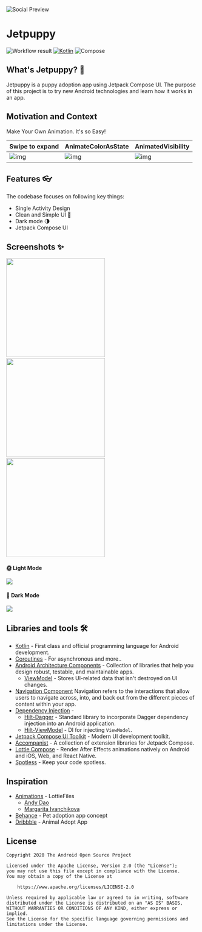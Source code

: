 ![Social Preview](results/social_preview.png)

# Jetpuppy
![Workflow result](https://github.com/ericktijerou/jetpuppy/workflows/Check/badge.svg)
[![Kotlin](https://img.shields.io/badge/Kotlin-1.4.30-blueviolet.svg)](https://kotlinlang.org)
![Compose](https://img.shields.io/badge/Compose-1.0.0--beta01-brightgreen)

## What's Jetpuppy? :rocket:
Jetpuppy is a puppy adoption app using Jetpack Compose UI.
The purpose of this project is to try new Android technologies and learn how it works in an app.


## Motivation and Context
Make Your Own Animation. It's so Easy!

 Swipe to expand | AnimateColorAsState | AnimatedVisibility
--- | --- | --- |
![img](results/swipe_to_expand.gif) | ![img](results/animated_color.gif) | ![img](results/visibility.gif)

## Features  👓

The codebase focuses on following key things:

- Single Activity Design
- Clean and Simple UI 🎨
- Dark mode 🌗
- Jetpack Compose UI


## Screenshots ✨
<img src="/results/screenshot_1.png" width="260">&emsp;<img src="/results/screenshot_2.png" width="260">&emsp;<img src="/results/screenshot_3.png" width="260">

#### 🌞 Light Mode
![](results/light_theme.png)

#### 🌙 Dark Mode
![](results/dark_theme.png)

## Libraries and tools 🛠

- [Kotlin](https://kotlinlang.org/) - First class and official programming language for Android development.
- [Coroutines](https://kotlinlang.org/docs/reference/coroutines-overview.html) - For asynchronous and more..
- [Android Architecture Components](https://developer.android.com/topic/libraries/architecture) - Collection of libraries that help you design robust, testable, and maintainable apps.
  - [ViewModel](https://developer.android.com/topic/libraries/architecture/viewmodel) - Stores UI-related data that isn't destroyed on UI changes.
- [Navigation Component](https://developer.android.com/guide/navigation/navigation-getting-started) Navigation refers to the interactions that allow users to navigate across, into, and back out from the different pieces of content within your app.
- [Dependency Injection](https://developer.android.com/training/dependency-injection) -
  - [Hilt-Dagger](https://dagger.dev/hilt/) - Standard library to incorporate Dagger dependency injection into an Android application.
  - [Hilt-ViewModel](https://developer.android.com/training/dependency-injection/hilt-jetpack) - DI for injecting `ViewModel`.
- [Jetpack Compose UI Toolkit](https://developer.android.com/jetpack/compose) - Modern UI development toolkit.
- [Accompanist](https://chrisbanes.github.io/accompanist/) - A collection of extension libraries for Jetpack Compose.
- [Lottie Compose](https://github.com/airbnb/lottie/blob/master/android-compose.md) - Render After Effects animations natively on Android and iOS, Web, and React Native.
- [Spotless](https://github.com/diffplug/spotless) - Keep your code spotless.

## Inspiration

- [Animations](https://lottiefiles.com/) - LottieFiles
  - [Andy Dao](https://lottiefiles.com/user265314)
  - [Margarita Ivanchikova](https://lottiefiles.com/user/279119)
- [Behance](https://www.behance.net/gallery/100175719/Pet-adoption-app-concept?tracking_source=search_projects_recommended%7Cadoption%20app%20) - Pet adoption app concept
- [Dribbble](https://dribbble.com/shots/7062525-Animal-Adopt-Apps) - Animal Adopt App


## License
```
Copyright 2020 The Android Open Source Project

Licensed under the Apache License, Version 2.0 (the "License");
you may not use this file except in compliance with the License.
You may obtain a copy of the License at

    https://www.apache.org/licenses/LICENSE-2.0

Unless required by applicable law or agreed to in writing, software
distributed under the License is distributed on an "AS IS" BASIS,
WITHOUT WARRANTIES OR CONDITIONS OF ANY KIND, either express or implied.
See the License for the specific language governing permissions and
limitations under the License.
```